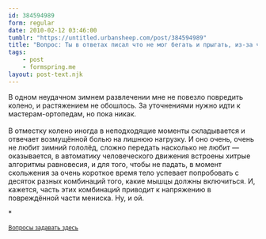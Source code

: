 ```yaml
---
id: 384594989
form: regular
date: 2010-02-12 03:46:00
tumblr: "https://untitled.urbansheep.com/post/384594989"
title: "Вопрос: Ты в ответах писал что не мог бегать и прыгать, из-за чего так случилось и поправился ли ты?"
tags:
    - post
    - formspring.me
layout: post-text.njk
---
```


<p>В одном неудачном зимнем развлечении мне не повезло повредить колено, и растяжением не обошлось. За уточнениями нужно идти к мастерам-ортопедам, но пока никак.<br/><br/>
В отместку колено иногда в неподходящие моменты складывается и отвечает возмущённой болью на лишнюю нагрузку. И оно очень, очень не любит зимний гололёд, сложно передать насколько не любит — оказывается, в автоматику человеческого движения встроены хитрые алгоритмы равновесия, и для того, чтобы не падать, в момент скольжения за очень короткое время тело успевает попробовать с десяток разных комбинаций того, какие мышцы должны включиться. И, кажется, часть этих комбинаций приводит к напряжению в повреждённой части мениска. Ну, и ой.</p>

<p>*</p>

<p><small><a href="http://formspring.me/urbansheep">Вопросы задавать здесь</a></small></p>

